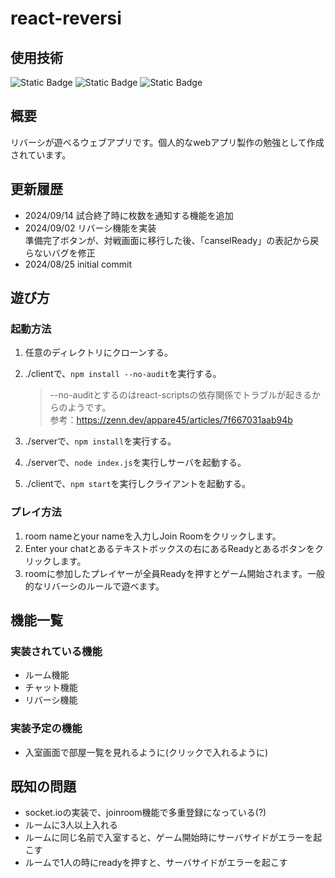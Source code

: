 # react-reversi
## 使用技術
![Static Badge](https://img.shields.io/badge/react-000000?style=for-the-badge&logo=react&logoColor=blue)
![Static Badge](https://img.shields.io/badge/typescript-000000?style=for-the-badge&logo=typescript&logoColor=blue)
![Static Badge](https://img.shields.io/badge/nodejs-000000?style=for-the-badge&logo=node.js&logoColor=green)
## 概要
リバーシが遊べるウェブアプリです。個人的なwebアプリ製作の勉強として作成されています。
## 更新履歴
- 2024/09/14 試合終了時に枚数を通知する機能を追加
- 2024/09/02 リバーシ機能を実装  
  準備完了ボタンが、対戦画面に移行した後、「canselReady」の表記から戻らないバグを修正
- 2024/08/25 initial commit
## 遊び方
### 起動方法
1. 任意のディレクトリにクローンする。
2. ./clientで、`npm install --no-audit`を実行する。
   > --no-auditとするのはreact-scriptsの依存関係でトラブルが起きるからのようです。  
   > 参考：https://zenn.dev/appare45/articles/7f667031aab94b

4. ./serverで、`npm install`を実行する。
5. ./serverで、`node index.js`を実行しサーバを起動する。
6. ./clientで、`npm start`を実行しクライアントを起動する。
### プレイ方法
1. room nameとyour nameを入力しJoin Roomをクリックします。
2. Enter your chatとあるテキストボックスの右にあるReadyとあるボタンをクリックします。
3. roomに参加したプレイヤーが全員Readyを押すとゲーム開始されます。一般的なリバーシのルールで遊べます。
## 機能一覧
### 実装されている機能
- ルーム機能
- チャット機能
- リバーシ機能
### 実装予定の機能
- 入室画面で部屋一覧を見れるように(クリックで入れるように)
## 既知の問題
- socket.ioの実装で、joinroom機能で多重登録になっている(?)
- ルームに3人以上入れる
- ルームに同じ名前で入室すると、ゲーム開始時にサーバサイドがエラーを起こす
- ルームで1人の時にreadyを押すと、サーバサイドがエラーを起こす
